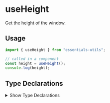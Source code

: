 # useHeight

Get the height of the window.

## Usage

```js
import { useHeight } from "essentials-utils";

// called in a component
const height = useHeight();
console.log(height);
```

## Type Declarations

<details>
  <summary class="italic cursor-pointer">Show Type Declarations</summary>

```ts
export declare function useHeight(): number;
```
</details>